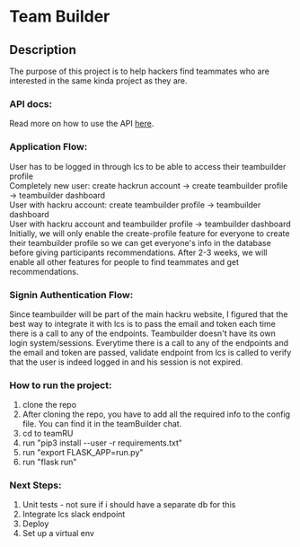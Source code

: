 # Team Builder

## Description

The purpose of this project is to help hackers find teammates who are interested in the same kinda project as they are. 

### API docs:
Read more on how to use the API [here](https://github.com/HackRU/teamRU/wiki/TeamRU-API).


### Application Flow:
User has to be logged in through lcs to be able to access their teambuilder profile <br/>
Completely new user: create hackrun account -> create teambuilder profile -> teambuilder dashboard <br/>
User with hackru account: create teambuilder profile -> teambuilder dashboard <br/>
User with hackru account and teambuilder profile -> teambuilder dashboard<br/>
Initially, we will only enable the create-profile feature for everyone to create their teambuilder profile so we can get everyone's info in the database before giving participants recommendations. After 2-3 weeks, we will enable all other features for people to find teammates and get recommendations.
 
### Signin Authentication Flow:
Since teambuilder will be part of the main hackru website, I figured that the best way to integrate it with lcs is to pass the email and token each time there is a call to any of the endpoints. Teambuilder doesn't have its own login system/sessions. Everytime there is a call to any of the endpoints and the email and token are passed, validate endpoint from lcs is called to verify that the user is indeed logged in and his session is not expired. 

### How to run the project:
1) clone the repo 
2) After cloning the repo, you have to add all the required info to the config file. You can find it in the teamBuilder chat.
3) cd to teamRU
4) run "pip3 install --user -r requirements.txt"
5) run "export FLASK_APP=run.py"
6) run "flask run"

### Next Steps:
1) Unit tests - not sure if i should have a separate db for this
2) Integrate lcs slack endpoint
3) Deploy
4) Set up a virtual env
